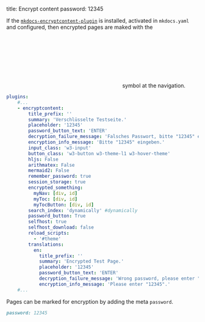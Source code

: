 title: Encrypt content
password: 12345

If the [`mkdocs-encryptcontent-plugin`](https://github.com/unverbuggt/mkdocs-encryptcontent-plugin) is installed, activated in `mkdocs.yaml` and configured,
then encrypted pages are maked with the <svg class="svg-1em"><use xlink:href="#encrypted" /></svg> symbol at the navigation.

```yaml
plugins:
    #...
    - encryptcontent:
        title_prefix: ''
        summary: 'Verschlüsselte Testseite.'
        placeholder: '12345'
        password_button_text: 'ENTER'
        decryption_failure_message: 'Falsches Passwort, bitte "12345" eingeben.'
        encryption_info_message: 'Bitte "12345" eingeben.'
        input_class: 'w3-input'
        button_class: 'w3-button w3-theme-l1 w3-hover-theme'
        hljs: False
        arithmatex: False
        mermaid2: False
        remember_password: true
        session_storage: true
        encrypted_something:
          myNav: [div, id]
          myToc: [div, id]
          myTocButton: [div, id]
        search_index: 'dynamically' #dynamically
        password_button: True
        selfhost: true
        selfhost_download: false
        reload_scripts:
          - '#theme'
        translations:
          en:
            title_prefix: ''
            summary: 'Encrypted Test Page.'
            placeholder: '12345'
            password_button_text: 'ENTER'
            decryption_failure_message: 'Wrong password, please enter "12345".'
            encryption_info_message: 'Please enter "12345".'
    #...
```

Pages can be marked for encryption by adding the meta `password`.

```markdown
password: 12345
```